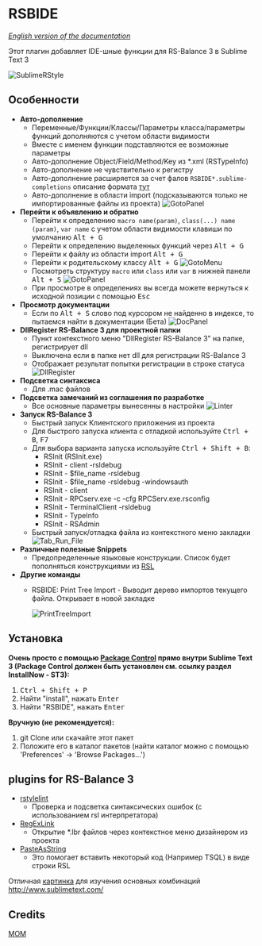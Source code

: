 # RSBIDE

*[English version of the documentation](readme.md)*

Этот плагин добавляет IDE-шные функции для RS-Balance 3 в Sublime Text 3

![SublimeRStyle](https://raw.github.com/mom1/RSBIDE/master/screenshot/SublimeRStyle.jpg)

Особенности
------------

* **Авто-дополнение**
    * Переменные/Функции/Классы/Параметры класса/параметры функций дополняются с учетом области видимости
    * Вместе с именем функции подставляются ее возможные параметры
    * Авто-дополнение Object/Field/Method/Key из *.xml (RSTypeInfo)
    * Авто-дополнение не чувствительно к регистру
    * Авто-дополнение расширяется за счет фалов `RSBIDE*.sublime-completions` описание формата [тут](http://docs.sublimetext.info/en/latest/reference/completions.html#file-format)
    * Авто-дополнение в области import (подсказываются только не импортированные файлы из проекта)
    ![GotoPanel](https://raw.github.com/mom1/RSBIDE/master/screenshot/Completion_Import.jpg)
* **Перейти к объявлению и обратно**
    * Перейти к определению  `macro name(param)`, `class(...) name (param)`, `var name`  с учетом области видимости клавиши по умолчанию <kbd>Alt + G</kbd>
    * Перейти к определению выделенных функций через <kbd>Alt + G</kbd>
    * Перейти к файлу из области import <kbd>Alt + G</kbd>
    * Перейти к родительскому классу <kbd>Alt + G</kbd>
    ![GotoMenu](https://raw.github.com/mom1/RSBIDE/master/screenshot/GotoMenu.jpg)
    * Посмотреть структуру `macro` или `class` или `var` в нижней панели <kbd>Alt + S</kbd>
    ![GotoPanel](https://raw.github.com/mom1/RSBIDE/master/screenshot/GotoPanel.jpg)
    * При просмотре в определениях вы всегда можете вернуться к исходной позиции с помощью <kbd>Esc</kbd>
* **Просмотр документации**
    * Если по <kbd>Alt + S</kbd> слово под курсором не найденно в индексе, то пытаемся найти в документации (Бета)
    ![DocPanel](https://raw.github.com/mom1/RSBIDE/master/screenshot/DocPanel.jpg)
* **DllRegister RS-Balance 3 для проектной папки**
    * Пункт контекстного меню "DllRegister RS-Balance 3" на папке, регистрирует dll
    * Выключена если в папке нет dll для регистрации RS-Balance 3
    * Отображает результат попытки регистрации в строке статуса
    ![DllRegister](https://raw.github.com/mom1/RSBIDE/master/screenshot/DllRegister_RS-Balance_3.jpg)
* **Подсветка синтаксиса**
    * Для .mac файлов
* **Подсветка замечаний из соглашения по разработке**
    * Все основные параметры вынесенны в настройки
    ![Linter](https://raw.github.com/mom1/RSBIDE/master/screenshot/Linter.jpg)
* **Запуск RS-Balance 3**
    * Быстрый запуск Клиентского приложения из проекта
    * Для быстрого запуска клиента с отладкой используйте <kbd>Ctrl + B</kbd>, <kbd>F7</kbd>
    * Для выбора варианта запуска используйте <kbd>Ctrl + Shift + B</kbd>:
        - RSInit (RSInit.exe)
        - RSInit - client -rsldebug
        - RSInit - $file_name -rsldebug
        - RSInit - $file_name -rsldebug -windowsauth
        - RSInit - client
        - RSInit - RPCserv.exe -c -cfg RPCServ.exe.rsconfig
        - RSInit - TerminalClient -rsldebug
        - RSInit - TypeInfo
        - RSInit - RSAdmin
    * Быстрый запуск/отладка файла из контекстного меню закладки
    ![Tab_Run_File](https://raw.github.com/mom1/RSBIDE/master/screenshot/Tab_Run_File.jpg)
* **Различные полезные Snippets**
    * Предопределенные языковые конструкции. Список будет пополняться конструкциями из [RSL](http://wiki.rs-balance.ru/index.php/RSL)
* **Другие команды**
    * RSBIDE: Print Tree Import - Выводит дерево импортов текущего файла. Открывает в новой закладке

        ![PrintTreeImport](https://raw.github.com/mom1/RSBIDE/master/screenshot/PrintTreeImport.jpg)

Установка
------------
**Очень просто с помощью [Package Control](http://wbond.net/sublime_packages/package_control) прямо внутри Sublime Text 3 (Package Control должен быть установлен см. ссылку раздел InstallNow - ST3):**

1.  <kbd>Ctrl + Shift + P</kbd>
2.  Найти "install", нажать <kbd>Enter</kbd>
3.  Найти "RSBIDE", нажать <kbd>Enter</kbd>

**Вручную (не рекомендуется):**

1.  git Clone или скачайте этот пакет
2.  Положите его в каталог пакетов (найти каталог можно с помощью 'Preferences' -> 'Browse Packages...')


## plugins for RS-Balance 3

 * [rstylelint](https://github.com/mom1/SublimeLinter-contrib-rstylelint)
    * Проверка и подсветка синтаксических ошибок (с использованием rsl интерпретатора)
 * [RegExLink](https://github.com/mom1/RegExLink)
    * Открытие *.lbr файлов через контекстное меню дизайнером из проекта
 * [PasteAsString](https://github.com/mom1/PasteAsString)
    * Это помогает вставить некоторый код (Например TSQL) в виде строки RSL

Отличная [картинка](https://raw.github.com/mom1/RSBIDE/master/screenshot/ST_Key.png) для изучения основных комбинаций http://www.sublimetext.com/


Credits
-----
[MOM](https://github.com/mom1)
